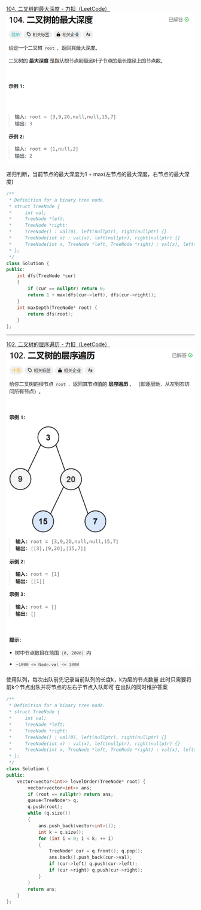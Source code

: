 [104. 二叉树的最大深度 - 力扣（LeetCode）](https://leetcode.cn/problems/maximum-depth-of-binary-tree/description/?envType=study-plan-v2&envId=top-100-liked)
![image.png](https://raw.githubusercontent.com/ren77281/pigco-image/main/img/202405091450041.png)

递归判断，当前节点的最大深度为1 + max(左节点的最大深度，右节点的最大深度)
```cpp
/**
 * Definition for a binary tree node.
 * struct TreeNode {
 *     int val;
 *     TreeNode *left;
 *     TreeNode *right;
 *     TreeNode() : val(0), left(nullptr), right(nullptr) {}
 *     TreeNode(int x) : val(x), left(nullptr), right(nullptr) {}
 *     TreeNode(int x, TreeNode *left, TreeNode *right) : val(x), left(left), right(right) {}
 * };
 */
class Solution {
public:
    int dfs(TreeNode *cur)
    {
        if (cur == nullptr) return 0;
        return 1 + max(dfs(cur->left), dfs(cur->right));
    }
    int maxDepth(TreeNode* root) {
        return dfs(root);
    }
};
```
***
[102. 二叉树的层序遍历 - 力扣（LeetCode）](https://leetcode.cn/problems/binary-tree-level-order-traversal/?envType=study-plan-v2&envId=top-100-liked)
![image.png](https://raw.githubusercontent.com/ren77281/pigco-image/main/img/202405091505143.png)

使用队列，每次出队前先记录当前队列的长度k，k为层的节点数量
此时只需要将前k个节点出队并将节点的左右子节点入队即可
在出队的同时维护答案
```cpp
/**
 * Definition for a binary tree node.
 * struct TreeNode {
 *     int val;
 *     TreeNode *left;
 *     TreeNode *right;
 *     TreeNode() : val(0), left(nullptr), right(nullptr) {}
 *     TreeNode(int x) : val(x), left(nullptr), right(nullptr) {}
 *     TreeNode(int x, TreeNode *left, TreeNode *right) : val(x), left(left), right(right) {}
 * };
 */
class Solution {
public:
    vector<vector<int>> levelOrder(TreeNode* root) {
        vector<vector<int>> ans;
        if (root == nullptr) return ans;
        queue<TreeNode*> q;
        q.push(root);
        while (q.size())
        {
            ans.push_back(vector<int>());
            int k = q.size();
            for (int i = 0; i < k; ++ i)
            {
                TreeNode* cur = q.front(); q.pop();
                ans.back().push_back(cur->val);
                if (cur->left) q.push(cur->left);
                if (cur->right) q.push(cur->right);
            }
        }
        return ans;
    }
};
```